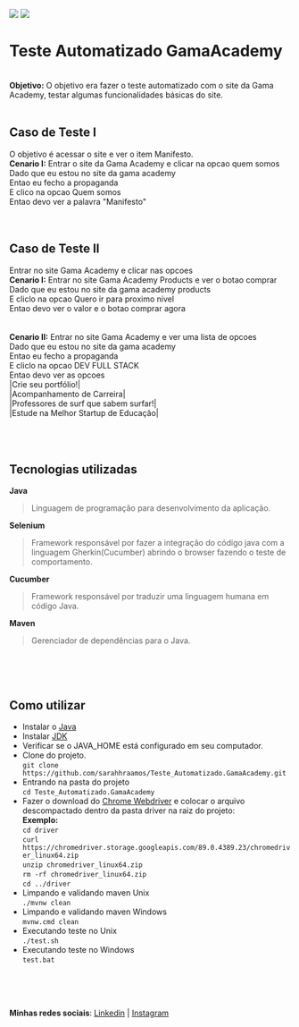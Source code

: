 ![](https://img.shields.io/badge/cucumber-v.0.0.1-yellow.svg)
![](https://img.shields.io/badge/selenium-v.3.141.59-green.svg)

# Teste Automatizado GamaAcademy
<br>
<b>Objetivo:</b> O objetivo era fazer o teste automatizado com o site da Gama Academy, testar algumas funcionalidades básicas do site.

<br>
<br>

## Caso de Teste I <br>
O objetivo é acessar o site e ver o item Manifesto.<br>
<b>Cenario I:</b> Entrar o site da Gama Academy e clicar na opcao quem somos<br>
Dado que eu estou no site da gama academy<br>
Entao eu fecho a propaganda<br>
E clico na opcao Quem somos<br>
Entao devo ver a palavra "Manifesto"<br>
<br>
<br>

## Caso de Teste II  <br>
Entrar no site Gama Academy e clicar nas opcoes<br>
<b>Cenario I:</b> Entrar no site Gama Academy Products e ver o botao comprar<br>
Dado que eu estou no site da gama academy products<br>
E cliclo na opcao Quero ir para proximo nivel<br>
Entao devo ver o valor e o botao comprar agora<br>
<br>
<br>
<b>Cenario II:</b> Entrar no site Gama Academy e ver uma lista de opcoes<br>
Dado que eu estou no site da gama academy<br>
Entao eu fecho a propaganda<br>
E cliclo na opcao DEV FULL STACK<br>
Entao devo ver as opcoes<br>
  |Crie seu portfólio!| <br>
  |Acompanhamento de Carreira|<br>
  |Professores de surf que sabem surfar!|<br>
  |Estude na Melhor Startup de Educação|<br>
<br>
<br>
<br>

## Tecnologias utilizadas <br>
 <b>Java</b><br>
> Linguagem de programação para desenvolvimento da aplicação.<br>
 
 <b>Selenium</b><br>
> Framework responsável por fazer a integração do código java com a linguagem Gherkin(Cucumber) abrindo o browser fazendo o teste de comportamento.<br>
 
 <b>Cucumber</b><br>
> Framework responsável por traduzir uma linguagem humana em código Java.<br>

<b>Maven</b><br>
> Gerenciador de dependências para o Java.<br>

<br>
<br>
<br>

## Como utilizar <br>

- Instalar o [Java](https://www.java.com/pt-BR/download/ie_manual.jsp?locale=pt_BR)
- Instalar [JDK](https://www.oracle.com/br/java/technologies/javase/javase-jdk8-downloads.html)
- Verificar se o JAVA_HOME está configurado em seu computador.
- Clone do projeto.<br>
`` git clone https://github.com/sarahhraamos/Teste_Automatizado.GamaAcademy.git ``
- Entrando na pasta do projeto<br>
`` cd Teste_Automatizado.GamaAcademy ``
- Fazer o download do [Chrome Webdriver](https://chromedriver.chromium.org/downloads) e colocar o arquivo descompactado dentro da pasta driver na raiz do projeto:<br>
<b>Exemplo:</b><br>
``cd driver``<br>
``curl https://chromedriver.storage.googleapis.com/89.0.4389.23/chromedriver_linux64.zip``<br>
``unzip chromedriver_linux64.zip``<br>
``rm -rf chromedriver_linux64.zip``<br>
``cd ../driver``<br>
- Limpando e validando maven Unix<br>
``./mvnw clean``<br>
- Limpando e validando maven Windows<br>
``mvnw.cmd clean``<br>
- Executando teste no Unix<br>
``./test.sh``<br>
- Executando teste no Windows<br>
``test.bat``<br>

<br>
<br>
<br>

**Minhas redes sociais**: [Linkedin](https://www.linkedin.com/in/kerollainy-gomes/) | [Instagram](https://www.instagram.com/kelorainy/)